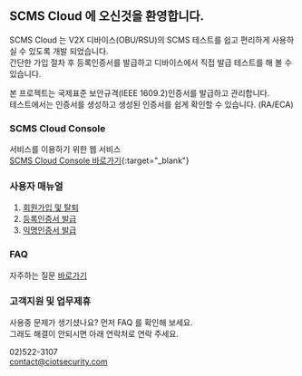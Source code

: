 ## SCMS Cloud 에 오신것을 환영합니다.

SCMS Cloud 는 V2X 디바이스(OBU/RSU)의 SCMS 테스트를 쉽고 편리하게 사용하실 수 있도록 개발 되었습니다.\
간단한 가입 절차 후 등록인증서를 발급하고 디바이스에서 직접 발급 테스트를 해 볼 수 있습니다.

본 프로젝트는 국제표준 보안규격(IEEE 1609.2)인증서를 발급하고 관리합니다.\
테스트에서는 인증서를 생성하고 생성된 인증서를 쉽게 확인할 수 있습니다. (RA/ECA)


### SCMS Cloud Console

서비스를 이용하기 위한 웹 서비스\
[SCMS Cloud Console 바로가기](https://master.dh1qexdubu175.amplifyapp.com/){:target="_blank"}

### 사용자 매뉴얼

1. [회원가입 및 탈퇴](pages/회원가입_및_탈퇴.md)
2. [등록인증서 발급](pages/등록인증서_발급.md)
3. [익명인증서 발급](pages/익명인증서_발급.md)

### FAQ

자주하는 질문 [바로가기](pages/faq.md)

### 고객지원 및 업무제휴

사용중 문제가 생기셨나요? 먼저 FAQ 를 확인해 보세요.\
그래도 해결이 안되시면 아래 연락처로 연락 주세요.

02)522-3107\
contact@ciotsecurity.com
